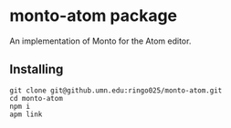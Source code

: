 # monto-atom package

An implementation of Monto for the Atom editor.

## Installing

```
git clone git@github.umn.edu:ringo025/monto-atom.git
cd monto-atom
npm i
apm link
```
